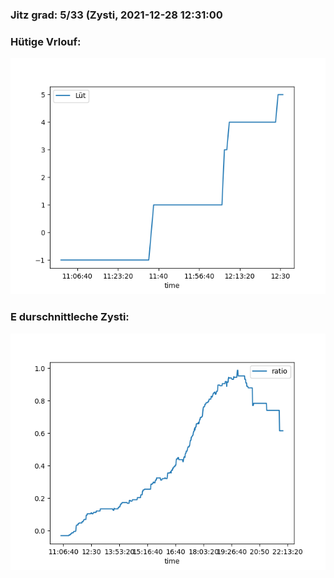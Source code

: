 ### Jitz grad: 5/33 (Zysti, 2021-12-28 12:31:00

### Hütige Vrlouf:
![Graph](Today.png)

### E durschnittleche Zysti:
![Graph](Zysti.png)